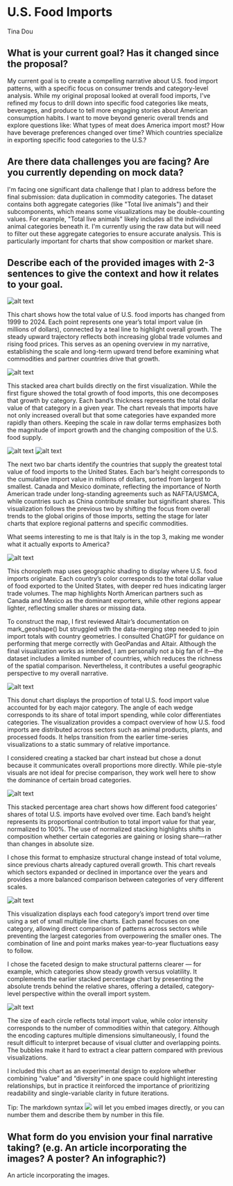 # U.S. Food Imports

Tina Dou

## What is your current goal? Has it changed since the proposal?

My current goal is to create a compelling narrative about U.S. food import patterns, with a specific focus on consumer trends and category-level analysis. While my original proposal looked at overall food imports, I've refined my focus to drill down into specific food categories like meats, beverages, and produce to tell more engaging stories about American consumption habits. I want to move beyond generic overall trends and explore questions like: What types of meat does America import most? How have beverage preferences changed over time? Which countries specialize in exporting specific food categories to the U.S.?

## Are there data challenges you are facing? Are you currently depending on mock data?

I'm facing one significant data challenge that I plan to address before the final submission: data duplication in commodity categories. The dataset contains both aggregate categories (like "Total live animals") and their subcomponents, which means some visualizations may be double-counting values. For example, "Total live animals" likely includes all the individual animal categories beneath it. I'm currently using the raw data but will need to filter out these aggregate categories to ensure accurate analysis. This is particularly important for charts that show composition or market share.

## Describe each of the provided images with 2-3 sentences to give the context and how it relates to your goal.

![alt text](image.png)

This chart shows how the total value of U.S. food imports has changed from 1999 to 2024. 
Each point represents one year’s total import value (in millions of dollars), connected by a teal line to highlight overall growth. 
The steady upward trajectory reflects both increasing global trade volumes and rising food prices. 
This serves as an opening overview in my narrative, establishing the scale and long-term upward trend before examining what commodities and partner countries drive that growth.

![alt text](image-1.png)

This stacked area chart builds directly on the first visualization. 
While the first figure showed the total growth of food imports, this one decomposes that growth by category. 
Each band’s thickness represents the total dollar value of that category in a given year. 
The chart reveals that imports have not only increased overall but that some categories have expanded more rapidly than others. 
Keeping the scale in raw dollar terms emphasizes both the magnitude of import growth and the changing composition of the U.S. food supply.

![alt text](image-2.png)
![alt text](image-3.png)

The next two bar charts identify the countries that supply the greatest total value of food imports to the United States. 
Each bar’s height corresponds to the cumulative import value in millions of dollars, sorted from largest to smallest. 
Canada and Mexico dominate, reflecting the importance of North American trade under long-standing agreements such as NAFTA/USMCA, while countries such as China contribute smaller but significant shares. 
This visualization follows the previous two by shifting the focus from overall trends to the global origins of those imports, setting the stage for later charts that explore regional patterns and specific commodities.

What seems interesting to me is that Italy is in the top 3, making me wonder what it actually exports to America?

![alt text](image-4.png)

This choropleth map uses geographic shading to display where U.S. food imports originate. 
Each country’s color corresponds to the total dollar value of food exported to the United States, with deeper red hues indicating larger trade volumes. 
The map highlights North American partners such as Canada and Mexico as the dominant exporters, while other regions appear lighter, reflecting smaller shares or missing data.

To construct the map, I first reviewed Altair’s documentation on mark_geoshape() but struggled with the data-merging step needed to join import totals with country geometries. 
I consulted ChatGPT for guidance on performing that merge correctly with GeoPandas and Altair. 
Although the final visualization works as intended, I am personally not a big fan of it—the dataset includes a limited number of countries, which reduces the richness of the spatial comparison. 
Nevertheless, it contributes a useful geographic perspective to my overall narrative.

![alt text](image-5.png)

This donut chart displays the proportion of total U.S. food import value accounted for by each major category. 
The angle of each wedge corresponds to its share of total import spending, while color differentiates categories. 
The visualization provides a compact overview of how U.S. food imports are distributed across sectors such as animal products, plants, and processed foods. 
It helps transition from the earlier time-series visualizations to a static summary of relative importance.

I considered creating a stacked bar chart instead but chose a donut because it communicates overall proportions more directly. 
While pie-style visuals are not ideal for precise comparison, they work well here to show the dominance of certain broad categories.

![alt text](image-6.png)

This stacked percentage area chart shows how different food categories’ shares of total U.S. imports have evolved over time. 
Each band’s height represents its proportional contribution to total import value for that year, normalized to 100%. 
The use of normalized stacking highlights shifts in composition whether certain categories are gaining or losing share—rather than changes in absolute size.

I chose this format to emphasize structural change instead of total volume, since previous charts already captured overall growth. 
This chart reveals which sectors expanded or declined in importance over the years and provides a more balanced comparison between categories of very different scales.

![alt text](image-7.png)

This visualization displays each food category’s import trend over time using a set of small multiple line charts. 
Each panel focuses on one category, allowing direct comparison of patterns across sectors while preventing the largest categories from overpowering the smaller ones. 
The combination of line and point marks makes year-to-year fluctuations easy to follow.

I chose the faceted design to make structural patterns clearer — for example, which categories show steady growth versus volatility. 
It complements the earlier stacked percentage chart by presenting the absolute trends behind the relative shares, offering a detailed, category-level perspective within the overall import system.

![alt text](image-8.png)

The size of each circle reflects total import value, while color intensity corresponds to the number of commodities within that category. 
Although the encoding captures multiple dimensions simultaneously, I found the result difficult to interpret because of visual clutter and overlapping points. 
The bubbles make it hard to extract a clear pattern compared with previous visualizations.

I included this chart as an experimental design to explore whether combining “value” and “diversity” in one space could highlight interesting relationships, 
but in practice it reinforced the importance of prioritizing readability and single-variable clarity in future iterations.

Tip: The markdown syntax ![](image-name.png) will let you embed images directly, or you can number them and describe them by number in this file.

## What form do you envision your final narrative taking? (e.g. An article incorporating the images? A poster? An infographic?)

An article incorporating the images.